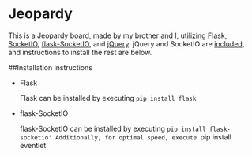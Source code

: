 # Jeopardy

This is a Jeopardy board, made by my brother and I, utilizing [Flask](http://flask.pocoo.org), [SocketIO](http://socket.io), [flask-SocketIO](http://flask-socketio.readthedocs.io), and [jQuery](https://jquery.com).
jQuery and SocketIO are [included](./jeopardy/static/), and instructions to install the rest are below.

##Installation instructions
- Flask

  Flask can be installed by executing `pip install flask`
  
- flask-SocketIO

  flask-SocketIO can be installed by executing `pip install flask-socketio'
  Additionally, for optimal speed, execute `pip install eventlet`
